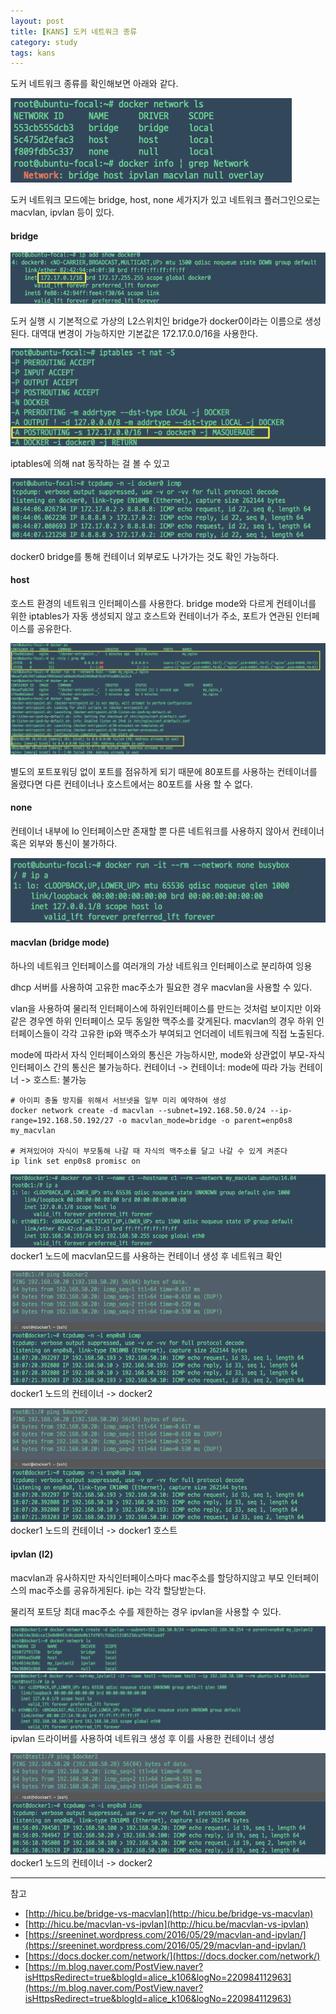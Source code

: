 ```yaml
---
layout: post
title: [KANS] 도커 네트워크 종류 
category: study
tags: kans
---
```



도커 네트워크 종류를 확인해보면 아래와 같다.

![2-0](/assets/img/2-0.png)

도커 네트워크 모드에는 bridge, host, none 세가지가 있고
네트워크 플러그인으로는 macvlan, ipvlan 등이 있다.


#### bridge

![2-1-0](/assets/img/2-1-0.png)

도커 실행 시 기본적으로 가상의 L2스위치인 bridge가 docker0이라는 이름으로 생성된다.
대역대 변경이 가능하지만 기본값은 172.17.0.0/16을 사용한다.


![2-1-1](/assets/img/2-1-1.png)

iptables에 의해 nat 동작하는 걸 볼 수 있고

![2-1-2](/assets/img/2-1-2.png)

docker0 bridge를 통해 컨테이너 외부로도 나가가는 것도 확인 가능하다.


#### host

호스트 환경의 네트워크 인터페이스를 사용한다. 
bridge mode와 다르게 컨테이너를 위한 iptables가 자동 생성되지 않고 호스트와 컨테이너가 주소, 포트가 연관된 인터페이스를 공유한다. 

![2-2-0](/assets/img/2-2-0.png)

별도의 포트포워딩 없이 포트를 점유하게 되기 때문에 80포트를 사용하는 컨테이너를 올렸다면 다른 컨테이너나 호스트에서는 80포트를 사용 할 수 없다.


#### none

컨테이너 내부에 lo 인터페이스만 존재할 뿐 다른 네트워크를 사용하지 않아서 컨테이너 혹은 외부와 통신이 불가하다.

![2-3-0](/assets/img/2-3-0.png)


#### macvlan (bridge mode)

하나의 네트워크 인터페이스를 여러개의 가상 네트워크 인터페이스로 분리하여 잉용

dhcp 서버를 사용하여 고유한 mac주소가 필요한 경우 macvlan을 사용할 수 있다.
 

vlan을 사용하여 물리적 인터페이스에 하위인터페이스를 만드는 것처럼 보이지만 이와 같은 경우엔 하위 인터페이스 모두 동일한 맥주소를 갖게된다. 
macvlan의 경우 하위 인터페이스들이 각각 고유한 ip와 맥주소가 부여되고 언더레이 네트워크에 직접 노출된다.

mode에 따라서 자식 인터페이스와의 통신은 가능하시만, mode와 상관없이 부모-자식 인터페이스 간의 통신은 불가능하다. 
컨테이너 -> 컨테이너: mode에 따라 가능
컨테이너 -> 호스트: 불가능


```
# 아이피 충돌 방지를 위해서 서브넷을 일부 미리 예약하여 생성
docker network create -d macvlan --subnet=192.168.50.0/24 --ip-range=192.168.50.192/27 -o macvlan_mode=bridge -o parent=enp0s8 my_macvlan

# 켜져있어야 자식이 부모통해 나갈 때 자식의 맥주소를 달고 나갈 수 있게 켜준다
ip link set enp0s8 promisc on 
```

![2-4-0](/assets/img/2-4-0.png)
docker1 노드에 macvlan모드를 사용하는 컨테이너 생성 후 네트워크 확인

![2-4-1](/assets/img/2-4-1.png)
docker1 노드의 컨테이너 -> docker2 

![2-4-1](/assets/img/2-4-1.png)
docker1 노드의 컨테이너 -> docker1 호스트


#### ipvlan (l2)
macvlan과 유사하지만 자식인터페이스마다 mac주소를 할당하지않고 부모 인터페이스의 mac주소를 공유하게된다. ip는 각각 할당받는다. 

물리적 포트당 최대 mac주소 수를 제한하는 경우 ipvlan을 사용할 수 있다.

![2-5-0](/assets/img/2-5-0.png)
![2-5-1](/assets/img/2-5-1.png)
ipvlan 드라이버를 사용하여 네트워크 생성 후 이를 사용한 컨테이너 생성

![2-5-2](/assets/img/2-5-2.png)
docker1 노드의 컨테이너 -> docker2 



---
참고
- [http://hicu.be/bridge-vs-macvlan](http://hicu.be/bridge-vs-macvlan)
- [http://hicu.be/macvlan-vs-ipvlan](http://hicu.be/macvlan-vs-ipvlan)
- [https://sreeninet.wordpress.com/2016/05/29/macvlan-and-ipvlan/](https://sreeninet.wordpress.com/2016/05/29/macvlan-and-ipvlan/)
- [https://docs.docker.com/network/](https://docs.docker.com/network/)
- [https://m.blog.naver.com/PostView.naver?isHttpsRedirect=true&blogId=alice_k106&logNo=220984112963](https://m.blog.naver.com/PostView.naver?isHttpsRedirect=true&blogId=alice_k106&logNo=220984112963)

